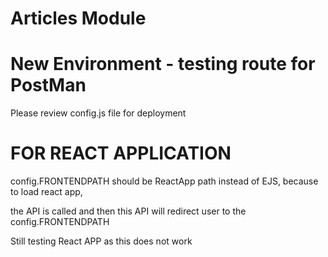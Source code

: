 # Articles Module

# New Environment - testing route for PostMan

Please review config.js file for deployment

# FOR REACT APPLICATION 

config.FRONTENDPATH should be ReactApp path instead of EJS, because to load react app, 

the API is called and then this API will redirect user to the config.FRONTENDPATH

Still testing React APP as this does not work
